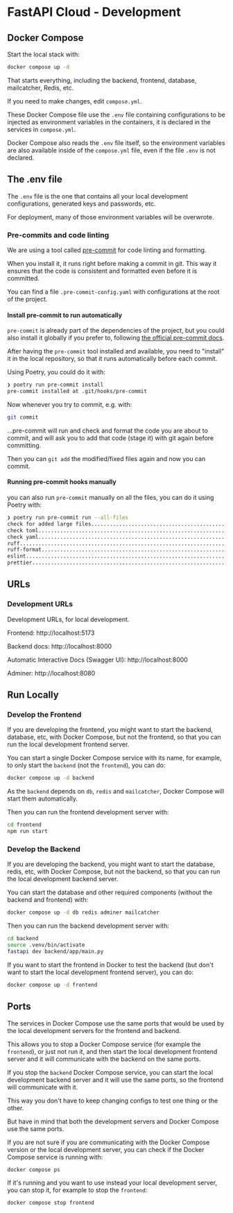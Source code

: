 # FastAPI Cloud - Development

## Docker Compose

Start the local stack with:

```bash
docker compose up -d
```

That starts everything, including the backend, frontend, database, mailcatcher, Redis, etc.

If you need to make changes, edit `compose.yml`.

These Docker Compose file use the `.env` file containing configurations to be injected as environment variables in the containers, it is declared in the services in `compose.yml`.

Docker Compose also reads the `.env` file itself, so the environment variables are also available inside of the `compose.yml` file, even if the file `.env` is not declared.

## The .env file

The `.env` file is the one that contains all your local development configurations, generated keys and passwords, etc.

For deployment, many of those environment variables will be overwrote.

### Pre-commits and code linting

We are using a tool called [pre-commit](https://pre-commit.com/) for code linting and formatting.

When you install it, it runs right before making a commit in git. This way it ensures that the code is consistent and formatted even before it is committed.

You can find a file `.pre-commit-config.yaml` with configurations at the root of the project.

#### Install pre-commit to run automatically

`pre-commit` is already part of the dependencies of the project, but you could also install it globally if you prefer to, following [the official pre-commit docs](https://pre-commit.com/).

After having the `pre-commit` tool installed and available, you need to "install" it in the local repository, so that it runs automatically before each commit.

Using Poetry, you could do it with:

```bash
❯ poetry run pre-commit install
pre-commit installed at .git/hooks/pre-commit
```

Now whenever you try to commit, e.g. with:

```bash
git commit
```

...pre-commit will run and check and format the code you are about to commit, and will ask you to add that code (stage it) with git again before committing.

Then you can `git add` the modified/fixed files again and now you can commit.

#### Running pre-commit hooks manually

you can also run `pre-commit` manually on all the files, you can do it using Poetry with:

```bash
❯ poetry run pre-commit run --all-files
check for added large files..............................................Passed
check toml...............................................................Passed
check yaml...............................................................Passed
ruff.....................................................................Passed
ruff-format..............................................................Passed
eslint...................................................................Passed
prettier.................................................................Passed
```

## URLs

### Development URLs

Development URLs, for local development.

Frontend: http://localhost:5173

Backend docs: http://localhost:8000

Automatic Interactive Docs (Swagger UI): http://localhost:8000

Adminer: http://localhost:8080

## Run Locally

### Develop the Frontend

If you are developing the frontend, you might want to start the backend, database, etc, with Docker Compose, but not the frontend, so that you can run the local development frontend server.

You can start a single Docker Compose service with its name, for example, to only start the `backend` (not the `frontend`), you can do:

```bash
docker compose up -d backend
```

As the `backend` depends on `db`, `redis` and `mailcatcher`, Docker Compose will start them automatically.

Then you can run the frontend development server with:

```bash
cd frontend
npm run start
```

### Develop the Backend

If you are developing the backend, you might want to start the database, redis, etc, with Docker Compose, but not the backend, so that you can run the local development backend server.

You can start the database and other required components (without the backend and frontend) with:

```bash
docker compose up -d db redis adminer mailcatcher
```

Then you can run the backend development server with:

```bash
cd backend
source .venv/bin/activate
fastapi dev backend/app/main.py
```

If you want to start the frontend in Docker to test the backend (but don't want to start the local development frontend server), you can do:

```bash
docker compose up -d frontend
```

## Ports

The services in Docker Compose use the same ports that would be used by the local development servers for the frontend and backend.

This allows you to stop a Docker Compose service (for example the `frontend`), or just not run it, and then start the local development frontend server and it will communicate with the backend on the same ports.

If you stop the `backend` Docker Compose service, you can start the local development backend server and it will use the same ports, so the frontend will communicate with it.

This way you don't have to keep changing configs to test one thing or the other.

But have in mind that both the development servers and Docker Compose use the same ports.

If you are not sure if you are communicating with the Docker Compose version or the local development server, you can check if the Docker Compose service is running with:

```bash
docker compose ps
```

If it's running and you want to use instead your local development server, you can stop it, for example to stop the `frontend`:

```bash
docker compose stop frontend
```
